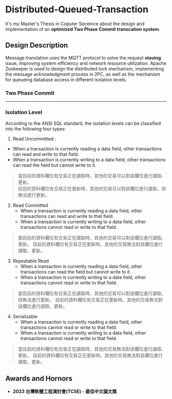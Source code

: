 # Distributed-Queued-Transaction
It's my Master's Thesis in Coputer Seceince about the design and implementation of an **optimized Two Phase Commit transcation system**.
## Design Description
Message translation uses the MQTT protocol to solve the request **staving** issue, improving system efficiency and network resource utilization. Apache Zookeeper is used to design the distributed lock mechanism, implementing the message acknowledgment process in 2PC, as well as the mechanism for queueing database access in different isolation levels.

 ### Two Phase Commit
---
 ### Isolation Level
According to the ANSI SQL standard, the isolation levels can be classified into the following four types:
 1. Read Uncommitted :
   * When a transaction is currently reading a data field, other transactions can read and write to that field.
   * When a transaction is currently writing to a data field, other transactions can read the field but cannot write to it.
 > 當目前的資料欄位有交易正在讀取時，其他的交易可以對該欄位進行讀取、更新。 </br>
 > 目前的資料欄位有交易正在更新時，其他的交易可以對該欄位進行讀取，但無法進行更新。
 
 2. Read Committed
    * When a transaction is currently reading a data field, other transactions can read and write to that field.
    * When a transaction is currently writing to a data field, other transactions cannot read or write to that field.
 > 當目前的資料欄位有交易正在讀取時，其他的交易可以對該欄位進行讀取、更新。
 > 目前的資料欄位有交易正在更新時，其他的交易無法對該欄位進行讀取、更新。
 
 3. Repeatable Read
    * When a transaction is currently reading a data field, other transactions can read the field but cannot write to it.
    * When a transaction is currently writing to a data field, other transactions cannot read or write to that field.
 > 當目前的資料欄位有交易正在讀取時，其他的交易可以對該欄位進行讀取，但無法進行更新。
 > 目前的資料欄位有交易正在更新時，其他的交易無法對該欄位進行讀取、更新。
 
 4. Serializable
    * When a transaction is currently reading a data field, other transactions cannot read or write to that field.
    * When a transaction is currently writing to a data field, other transactions cannot read or write to that field.
 > 當目前的資料欄位有交易正在讀取時，其他的交易無法對該欄位進行讀取、更新。
 > 目前的資料欄位有交易正在更新時，其他的交易無法對該欄位進行讀取、更新。

## Awards and Hornors
* **2023 台灣軟體工程演討會(TCSE) - 最佳中文論文獎** 
